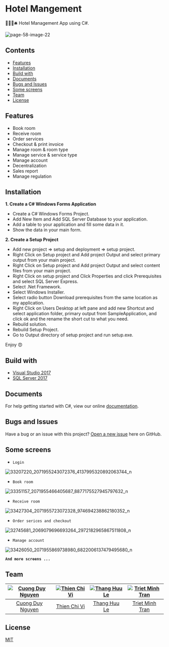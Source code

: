 # Hotel Mangement

🏨🚪🛌🛎️ Hotel Management App using C#.

![page-58-image-22](https://user-images.githubusercontent.com/34389409/48669982-2ec79200-eb42-11e8-8f1c-cd7d7b1eb5a2.png)

## Contents

* [Features](#features)
* [Installation](#installation)
* [Build with](#build-with)
* [Documents](#documents)
* [Bugs and Issues](#bugs-and-issues)
* [Some screens](#some-screens)
* [Team](#team)
* [License](#license)

## Features

* Book room
* Receive room
* Order services
* Checkout & print invoice
* Manage room & room type
* Manage service & service type
* Manage account
* Decentralization
* Sales report
* Manage regulation

## Installation

**1. Create a C# Windows Forms Application**

* Create a C# Windows Forms Project.
* Add New Item and Add SQL Server Database to your application.
* Add a table to your application and fill some data in it.
* Show the data in your main form.

**2. Create a Setup Project**

* Add new project => setup and deployment => setup project.
* Right Click on Setup project and Add project Output and select primary output from your main project.
* Right Click on Setup project and Add project Output and select content files from your main project.
* Right Click on setup project and Click Properties and click Prerequisites and select SQL Server Express.
* Select .Net Framework.
* Select Windows Installer.
* Select radio button Download prerequisites from the same location as my application.
* Right Click on Users Desktop at left pane and add new Shortcut and select application folder, primary output from SampleApplication, and click ok and the rename the short cut to what you need.
* Rebuild solution.
* Rebuild Setup Project.
* Go to Output directory of setup project and run setup.exe.

Enjoy 😍

## Build with

* [Visual Studio 2017](https://visualstudio.microsoft.com/fr/downloads/?rr=https%3A%2F%2Fwww.google.com.vn%2F)
* [SQL Server 2017](https://www.microsoft.com/en-us/sql-server/sql-server-2017)

## Documents

For help getting started with C#, view our online [documentation](https://docs.microsoft.com/en-us/dotnet/csharp/).

## Bugs and Issues

Have a bug or an issue with this project? [Open a new issue](https://github.com/ndc07/hotel-management/issues) here on GitHub.

## Some screens

* `Login`

![33207220_2071955243072376_4137995320892063744_n](https://user-images.githubusercontent.com/34389409/48674410-5fc5b800-eb7e-11e8-8cbf-0b2a845c627c.png)

* `Book room`

![33351157_2071955466405687_8877175527945797632_n](https://user-images.githubusercontent.com/34389409/48674412-66542f80-eb7e-11e8-983b-683fe144fe5f.png)

* `Receive room`

![33427304_2071955723072328_974694238862180352_n](https://user-images.githubusercontent.com/34389409/48674407-576d7d00-eb7e-11e8-929d-7df9d7582fa2.png)

* `Order serices and checkout`

![32745681_2069079696693264_2972182965867511808_n](https://user-images.githubusercontent.com/34389409/48674408-59374080-eb7e-11e8-9bab-7a63544afe84.png)

* `Manage account`

![33426050_2071955869738980_6822006137479495680_n](https://user-images.githubusercontent.com/34389409/48674405-55a3b980-eb7e-11e8-825b-0fb6875c9423.png)

**`And more screens ...`**

## Team

| [![Cuong Duy Nguyen](https://github.com/cuongw.png?size=120)](https://github.com/cuongw) | [![Thien Chi Vi](https://github.com/tvc12.png?size=120)](https://github.com/tvc12) | [![Thang Huu Le](https://github.com/lhthang1998.png?size=120)](https://github.com/lhthang1998) |  [![Triet Minh Tran](https://github.com/triet1213.png?size=120)](https://github.com/triet1213) |
| :---: | :---: | :---: | :---: |
| [Cuong Duy Nguyen](https://github.com/cuongw) | [Thien Chi Vi](https://github.com/tvc12) | [Thang Huu Le](https://github.com/lhthang1998) |  [Triet Minh Tran](https://github.com/triet1213) |

## License

[MIT](https://github.com/ndc07/ting-music/blob/master/LICENSE)
